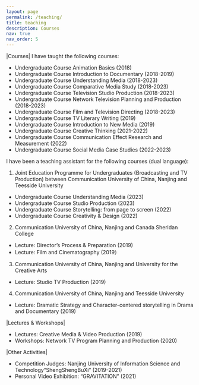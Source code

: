 ```yaml
---
layout: page
permalink: /teaching/
title: teaching
description: Courses
nav: true
nav_order: 5
---
```


|Courses|
I have taught the following courses:
* Undergraduate Course Animation Basics (2018)
* Undergraduate Course Introduction to Documentary (2018-2019)
* Undergraduate Course Understanding Media (2018-2023)
* Undergraduate Course Comparative Media Study (2018-2023)
* Undergraduate Course Television Studio Production (2018-2023)
* Undergraduate Course Network Television Planning and Production (2018-2023)
* Undergraduate Course Film and Television Directing (2018-2023)
* Undergraduate Course TV Literary Writing (2019)
* Undergraduate Course Introduction to New Media (2019)
* Undergraduate Course Creative Thinking (2021-2022)
* Undergraduate Course Communication Effect Research and Measurement (2022)
* Undergraduate Course Social Media Case Studies (2022-2023)

I have been a teaching assistant for the following courses (dual language):
1. Joint Education Programme for Undergraduates (Broadcasting and TV Production) between Communication University of China, Nanjing and Teesside University
* Undergraduate Course Understanding Media  (2023)
* Undergraduate Course Studio Production  (2023)
* Undergraduate Course Storytelling: from page to screen  (2022)
* Undergraduate Course Creativity & Design (2022)

2. Communication University of China, Nanjing and Canada Sheridan College
* Lecture: Director’s Process & Preparation (2019)
* Lecture: Film and Cinematography (2019）

3. Communication University of China, Nanjing and University for the Creative Arts
* Lecture: Studio TV Production (2019)

4. Communication University of China, Nanjing and Teesside University
* Lecture: Dramatic Strategy and Character-centered storytelling in Drama and Documentary (2019)


|Lectures & Workshops|
* Lectures: Creative Media & Video Production (2019)
* Workshops: Network TV Program Planning and Production (2020)

|Other Activities|
* Competition Judges: Nanjing University of Information Science and Technology“ShengShengBuXi” (2019-2021)
* Personal Video Exhibition: “GRAVITATION” (2021)
